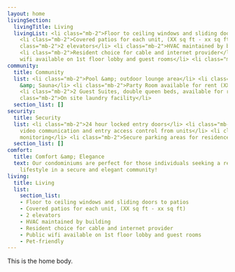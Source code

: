 ```yaml
---
layout: home
livingSection:
  livingTitle: Living
  livingList: <li class="mb-2">Floor to ceiling windows and sliding doors to patio</li>
    <li class="mb-2">Covered patios for each unit, (XX sq ft - xx sq ft)</li> <li
    class="mb-2">2 elevators</li> <li class="mb-2">HVAC maintained by building</li>
    <li class="mb-2">Resident choice for cable and internet provider</li> <li class="mb-2">Public
    wifi available on 1st floor lobby and guest rooms</li> <li class="mb-2">Pet-friendly</li>
community:
  title: Community
  list: <li class="mb-2">Pool &amp; outdoor lounge area</li> <li class="mb-2">Gym
    &amp; Sauna</li> <li class="mb-2">Party Room available for rent (XX sq ft)</li>
    <li class="mb-2">2 Guest Suites, double queen beds, available for rent</li> <li
    class="mb-2">On site laundry facility</li>
  section_list: []
security:
  title: Security
  list: <li class="mb-2">24 hour locked entry doors</li> <li class="mb-2">Voice &amp;
    video communication and entry access control from units</li> <li class="mb-2">Video
    monitoring</li> <li class="mb-2">Secure parking areas for residence</li>
  section_list: []
comfort:
  title: Comfort &amp; Elegance
  text: Our condominiums are perfect for those individuals seeking a relatively maintenance-free
    lifestyle in a secure and elegant community!
living:
  title: Living
  list:
    section_list:
    - Floor to ceiling windows and sliding doors to patios
    - Covered patios for each unit, (XX sq ft - xx sq ft)
    - 2 elevators
    - HVAC maintained by building
    - Resident choice for cable and internet provider
    - Public wifi available on 1st floor lobby and guest rooms
    - Pet-friendly
---
```

This is the home body.